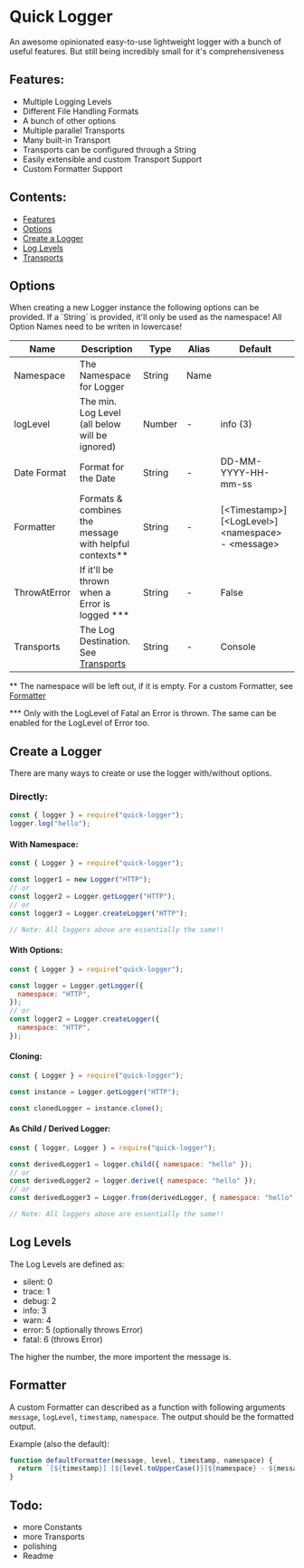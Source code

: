 # Quick Logger

An awesome opinionated easy-to-use lightweight logger with a bunch of useful features.
But still being incredibly small for it's comprehensiveness

## Features:

- Multiple Logging Levels
- Different File Handling Formats
- A bunch of other options
- Multiple parallel Transports
- Many built-in Transport
- Transports can be configured through a String
- Easily extensible and custom Transport Support
- Custom Formatter Support

## Contents:

- [Features](#features)
- [Options](#options)
- [Create a Logger](#create-a-logger)
- [Log Levels](#log-levels)
- [Transports]()

## Options

When creating a new Logger instance the following options can be provided. If a ´String´ is provided, it'll only be used as the namespace! All Option Names need to be writen in lowercase!

| Name         | Description                                              | Type   | Alias | Default                                                    |
| ------------ | -------------------------------------------------------- | ------ | ----- | ---------------------------------------------------------- |
| Namespace    | The Namespace for Logger                                 | String | Name  |                                                            |
| logLevel     | The min. Log Level (all below will be ignored)           | Number | -     | info (3)                                                   |
| Date Format  | Format for the Date                                      | String | -     | DD-MM-YYYY-HH-mm-ss                                        |
| Formatter    | Formats & combines the message with helpful contexts\*\* | String | -     | [\<Timestamp\>] [\<LogLevel\>] \<namespace\> - \<message\> |
| ThrowAtError | If it'll be thrown when a Error is logged \*\*\*         | String | -     | False                                                      |
| Transports   | The Log Destination. See [Transports](#transports)       | String | -     | Console                                                    |

\*\* The namespace will be left out, if it is empty. For a custom Formatter, see [Formatter](#formatter)

\*\*\* Only with the LogLevel of Fatal an Error is thrown. The same can be enabled for the LogLevel of Error too.

## Create a Logger

There are many ways to create or use the logger with/without options.

### Directly:

```javascript
const { logger } = require("quick-logger");
logger.log("hello");
```

#### With Namespace:

```javascript
const { Logger } = require("quick-logger");

const logger1 = new Logger("HTTP");
// or
const logger2 = Logger.getLogger("HTTP");
// or
const logger3 = Logger.createLogger("HTTP");

// Note: All loggers above are essentially the same!!
```

#### With Options:

```javascript
const { Logger } = require("quick-logger");

const logger = Logger.getLogger({
  namespace: "HTTP",
});
// or
const logger2 = Logger.createLogger({
  namespace: "HTTP",
});
```

#### Cloning:

```javascript
const { Logger } = require("quick-logger");

const instance = Logger.getLogger("HTTP");

const clonedLogger = instance.clone();
```

#### As Child / Derived Logger:

```javascript
const { logger, Logger } = require("quick-logger");

const derivedLogger1 = logger.child({ namespace: "hello" });
// or
const derivedLogger2 = logger.derive({ namespace: "hello" });
// or
const derivedLogger3 = Logger.from(derivedLogger, { namespace: "hello" });

// Note: All loggers above are essentially the same!!
```

## Log Levels

The Log Levels are defined as:

- silent: 0
- trace: 1
- debug: 2
- info: 3
- warn: 4
- error: 5 (optionally throws Error)
- fatal: 6 (throws Error)

The higher the number, the more importent the message is.

## Formatter

A custom Formatter can described as a function with following arguments `message`, `logLevel`, `timestamp`, `namespace`. The output should be the formatted output.

Example (also the default):

```javascript
function defaultFormatter(message, level, timestamp, namespace) {
  return `[${timestamp}] [${level.toUpperCase()}]${namespace} - ${message}`;
}
```

## Todo:

- more Constants
- more Transports
- polishing
- Readme
